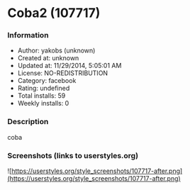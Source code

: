 # Coba2 (107717)

### Information
- Author: yakobs (unknown)
- Created at: unknown
- Updated at: 11/29/2014, 5:05:01 AM
- License: NO-REDISTRIBUTION
- Category: facebook
- Rating: undefined
- Total installs: 59
- Weekly installs: 0


### Description
coba


### Screenshots (links to userstyles.org)
![https://userstyles.org/style_screenshots/107717-after.png](https://userstyles.org/style_screenshots/107717-after.png)


